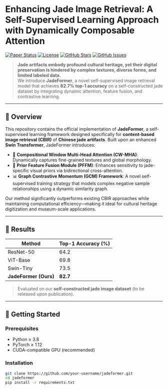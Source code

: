 # Enhancing Jade Image Retrieval: A Self-Supervised Learning Approach with Dynamically Composable Attention

[![Paper Status](https://img.shields.io/badge/Paper-Under%20Review%20at%20The%20Visual%20Computer-blue)](https://link.springer.com/journal/371)
[![License](https://img.shields.io/github/license/your-username/jadeformer?color=2b9348)](LICENSE)
[![GitHub Stars](https://img.shields.io/github/stars/your-username/jadeformer)](https://github.com/your-username/jadeformer/stargazers)
[![GitHub Issues](https://img.shields.io/github/issues/your-username/jadeformer)](https://github.com/your-username/jadeformer/issues)

> **Jade artifacts embody profound cultural heritage, yet their digital preservation is hindered by complex textures, diverse forms, and limited labeled data.**  
> We introduce **JadeFormer**, a novel self-supervised image retrieval model that achieves **82.7% top-1 accuracy** on a self-constructed jade dataset by integrating dynamic attention, feature fusion, and contrastive learning.

---

## 📌 Overview

This repository contains the official implementation of **JadeFormer**, a self-supervised learning framework designed specifically for **content-based image retrieval (CBIR)** of **Chinese jade artifacts**. Built upon an enhanced **Swin Transformer**, JadeFormer introduces:

- 🧠 **Compositional Window Multi-Head Attention (CW-MHA)**: Dynamically captures fine-grained textures and global morphology.
- 🔗 **Prior Feature Fusion Module (PFFM)**: Enhances sensitivity to jade-specific visual priors via bidirectional cross-attention.
- 📊 **Graph Contrastive Momentum (GCM) Framework**: A novel self-supervised training strategy that models complex negative sample relationships using a dynamic similarity graph.

Our method significantly outperforms existing CBIR approaches while maintaining computational efficiency—making it ideal for cultural heritage digitization and museum-scale applications.

---

## 🧪 Results

| Method          | Top-1 Accuracy (%) |
|-----------------|--------------------|
| ResNet-50       | 64.2               |
| ViT-Base        | 69.8               |
| Swin-Tiny       | 73.5               |
| **JadeFormer (Ours)** | **82.7**           |

> Evaluated on our **self-constructed jade image dataset** (to be released upon publication).

---

## 🚀 Getting Started

### Prerequisites
- Python ≥ 3.8
- PyTorch ≥ 1.12
- CUDA-compatible GPU (recommended)

### Installation
```bash
git clone https://github.com/your-username/jadeformer.git
cd jadeformer
pip install -r requirements.txt
